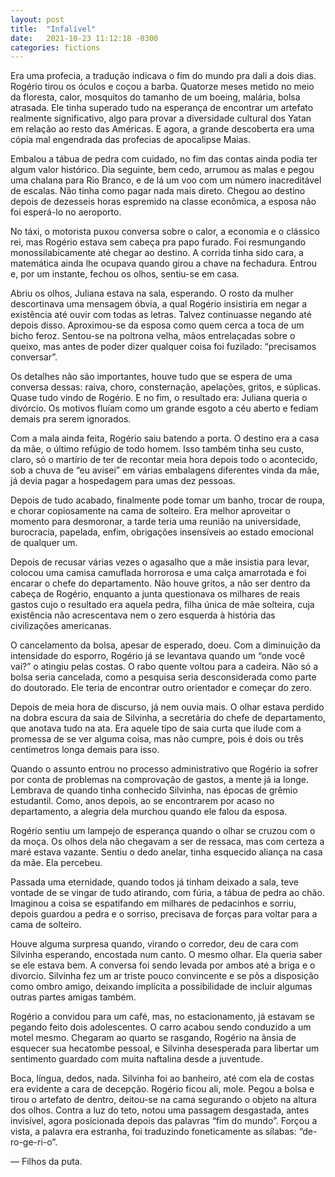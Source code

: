 ```yaml
---
layout: post
title:  "Infalível"
date:   2021-10-23 11:12:18 -0300
categories: fictions
---
```


Era uma profecia, a tradução indicava o fim do mundo pra dali a dois dias. Rogério tirou os óculos e coçou a barba. Quatorze meses metido no meio da floresta, calor, mosquitos do tamanho de um boeing, malária, bolsa atrasada. Ele tinha superado tudo na esperança de encontrar um artefato realmente significativo, algo para provar a diversidade cultural dos Yatan em relação ao resto das Américas. E agora, a grande descoberta era uma cópia mal engendrada das profecias de apocalipse Maias.

<!--more-->

Embalou a tábua de pedra com cuidado, no fim das contas ainda podia ter algum valor histórico. Dia seguinte, bem cedo, arrumou as malas e pegou uma chalana para Rio Branco, e de lá um voo com um número inacreditável de escalas. Não tinha como pagar nada mais direto. Chegou ao destino depois de dezesseis horas espremido na classe econômica, a esposa não foi esperá-lo no aeroporto.

No táxi, o motorista puxou conversa sobre o calor, a economia e o clássico rei, mas Rogério estava sem cabeça pra papo furado. Foi resmungando monossilabicamente até chegar ao destino. A corrida tinha sido cara, a matemática ainda lhe ocupava quando girou a chave na fechadura. Entrou e, por um instante, fechou os olhos, sentiu-se em casa.

Abriu os olhos, Juliana estava na sala, esperando. O rosto da mulher descortinava uma mensagem óbvia, a qual Rogério insistiria em negar a existência até ouvir com todas as letras. Talvez continuasse negando até depois disso. Aproximou-se da esposa como quem cerca a toca de um bicho feroz. Sentou-se na poltrona velha, mãos entrelaçadas sobre o queixo, mas antes de poder dizer qualquer coisa foi fuzilado: “precisamos conversar”.

Os detalhes não são importantes, houve tudo que se espera de uma conversa dessas: raiva, choro, consternação, apelações, gritos, e súplicas. Quase tudo vindo de Rogério. E no fim, o resultado era: Juliana queria o divórcio. Os motivos fluíam como um grande esgoto a céu aberto e fediam demais pra serem ignorados.

Com a mala ainda feita, Rogério saiu batendo a porta. O destino era a casa da mãe, o último refúgio de todo homem. Isso também tinha seu custo, claro, só o martírio de ter de recontar meia hora depois todo o acontecido, sob a chuva de “eu avisei” em várias embalagens diferentes vinda da mãe, já devia pagar a hospedagem para umas dez pessoas.

Depois de tudo acabado, finalmente pode tomar um banho, trocar de roupa, e chorar copiosamente na cama de solteiro. Era melhor aproveitar o momento para desmoronar, a tarde teria uma reunião na universidade, burocracia, papelada, enfim, obrigações insensíveis ao estado emocional de qualquer um.

Depois de recusar várias vezes o agasalho que a mãe insistia para levar, colocou uma camisa camuflada horrorosa e uma calça amarrotada e foi encarar o chefe do departamento. Não houve gritos, a não ser dentro da cabeça de Rogério, enquanto a junta questionava os milhares de reais gastos cujo o resultado era aquela pedra, filha única de mãe solteira, cuja existência não acrescentava nem o zero esquerda à história das civilizações americanas.

O cancelamento da bolsa, apesar de esperado, doeu. Com a diminuição da intensidade do esporro, Rogério já se levantava quando um “onde você vai?” o atingiu pelas costas. O rabo quente voltou para a cadeira. Não só a bolsa seria cancelada, como a pesquisa seria desconsiderada como parte do doutorado. Ele teria de encontrar outro orientador e começar do zero.

Depois de meia hora de discurso, já nem ouvia mais. O olhar estava perdido na dobra escura da saia de Silvinha, a secretária do chefe de departamento, que anotava tudo na ata. Era aquele tipo de saia curta que ilude com a promessa de se ver alguma coisa, mas não cumpre, pois é dois ou três centímetros longa demais para isso.

Quando o assunto entrou no processo administrativo que Rogério ia sofrer por conta de problemas na comprovação de gastos, a mente já ia longe. Lembrava de quando tinha conhecido Silvinha, nas épocas de grêmio estudantil. Como, anos depois, ao se encontrarem por acaso no departamento, a alegria dela murchou quando ele falou da esposa.

Rogério sentiu um lampejo de esperança quando o olhar se cruzou com o da moça. Os olhos dela não chegavam a ser de ressaca, mas com certeza a maré estava vazante. Sentiu o dedo anelar, tinha esquecido aliança na casa da mãe. Ela percebeu.

Passada uma eternidade, quando todos já tinham deixado a sala, teve vontade de se vingar de tudo atirando, com fúria, a tábua de pedra ao chão. Imaginou a coisa se espatifando em milhares de pedacinhos e sorriu, depois guardou a pedra e o sorriso, precisava de forças para voltar para a cama de solteiro.

Houve alguma surpresa quando, virando o corredor, deu de cara com Silvinha esperando, encostada num canto. O mesmo olhar. Ela queria saber se ele estava bem. A conversa foi sendo levada por ambos até a briga e o divorcio. Silvinha fez um ar triste pouco convincente e se pôs a disposição como ombro amigo, deixando implícita a possibilidade de incluir algumas outras partes amigas também.

Rogério a convidou para um café, mas, no estacionamento, já estavam se pegando feito dois adolescentes. O carro acabou sendo conduzido a um motel mesmo. Chegaram ao quarto se rasgando, Rogério na ânsia de esquecer sua hecatombe pessoal, e Silvinha desesperada para libertar um sentimento guardado com muita naftalina desde a juventude.

Boca, língua, dedos, nada. Silvinha foi ao banheiro, até com ela de costas era evidente a cara de decepção. Rogério ficou ali, mole. Pegou a bolsa e tirou o artefato de dentro, deitou-se na cama segurando o objeto na altura dos olhos. Contra a luz do teto, notou uma passagem desgastada, antes invisível, agora posicionada depois das palavras “fim do mundo”. Forçou a vista, a palavra era estranha, foi traduzindo foneticamente as sílabas: “de-ro-ge-ri-o”.

— Filhos da puta.